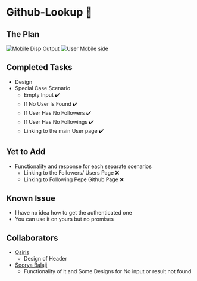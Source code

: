 # Github-Lookup 🔎


## The Plan
 ![Mobile Disp Output](https://github.com/NirmithVictor/Github-Lookup/blob/main/Output_Default.png)
 ![User Mobile side](https://github.com/NirmithVictor/Github-Lookup/blob/main/Output_User.png)

## Completed Tasks
- Design
- Special Case Scenario 
  - Empty Input ✔️
  - If No User Is Found ✔️
  - If User Has No Followers ✔️
  - If User Has No Followings ✔️
  - Linking to the main User page ✔️

## Yet to Add
- Functionality and response for each separate scenarios
  - Linking to the Followers/ Users Page ❌
  - Linking to Following Pepe Github Page ❌

## Known Issue
- I have no idea how to get the authenticated one
- You can use it on yours but no promises

## Collaborators
- [Osiris](https://github.com/PrivyLabs) 
    - Design of Header
- [Soorya Balaji](https://www.instagram.com/_celestial_03/) 
    - Functionality of it and Some Designs for No input or result not found

